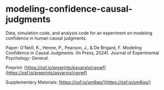 # modeling-confidence-causal-judgments

Data, simulation code, and analysis code for an experiment on modeling confidence in human causal judgments.

Paper: O'Neill, K., Henne, P., Pearson, J., & De Brigard, F. Modeling Confidence in Causal Judgments. (In Press, 2024). Journal of Experimental Psychology: General.

Preprint: [https://osf.io/preprints/psyarxiv/cgvwf](https://osf.io/preprints/psyarxiv/cgvwf)

Supplementary Materials: [https://osf.io/sm6qg/](https://osf.io/sm6qg/)
